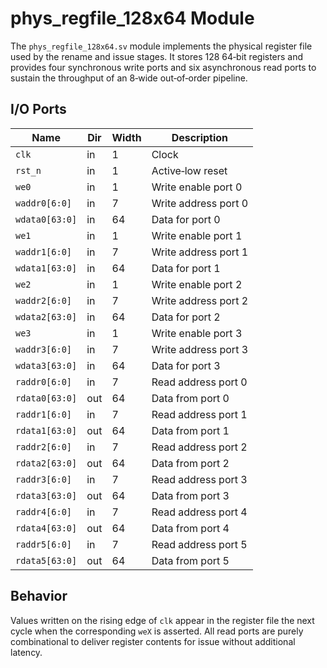 # phys_regfile_128x64 Module

The `phys_regfile_128x64.sv` module implements the physical register file used by the rename and issue stages. It stores 128 64‑bit registers and provides four synchronous write ports and six asynchronous read ports to sustain the throughput of an 8‑wide out‑of‑order pipeline.

## I/O Ports

| Name | Dir | Width | Description |
|------|-----|-------|-------------|
| `clk` | in | 1 | Clock |
| `rst_n` | in | 1 | Active‑low reset |
| `we0` | in | 1 | Write enable port 0 |
| `waddr0[6:0]` | in | 7 | Write address port 0 |
| `wdata0[63:0]` | in | 64 | Data for port 0 |
| `we1` | in | 1 | Write enable port 1 |
| `waddr1[6:0]` | in | 7 | Write address port 1 |
| `wdata1[63:0]` | in | 64 | Data for port 1 |
| `we2` | in | 1 | Write enable port 2 |
| `waddr2[6:0]` | in | 7 | Write address port 2 |
| `wdata2[63:0]` | in | 64 | Data for port 2 |
| `we3` | in | 1 | Write enable port 3 |
| `waddr3[6:0]` | in | 7 | Write address port 3 |
| `wdata3[63:0]` | in | 64 | Data for port 3 |
| `raddr0[6:0]` | in | 7 | Read address port 0 |
| `rdata0[63:0]` | out | 64 | Data from port 0 |
| `raddr1[6:0]` | in | 7 | Read address port 1 |
| `rdata1[63:0]` | out | 64 | Data from port 1 |
| `raddr2[6:0]` | in | 7 | Read address port 2 |
| `rdata2[63:0]` | out | 64 | Data from port 2 |
| `raddr3[6:0]` | in | 7 | Read address port 3 |
| `rdata3[63:0]` | out | 64 | Data from port 3 |
| `raddr4[6:0]` | in | 7 | Read address port 4 |
| `rdata4[63:0]` | out | 64 | Data from port 4 |
| `raddr5[6:0]` | in | 7 | Read address port 5 |
| `rdata5[63:0]` | out | 64 | Data from port 5 |

## Behavior

Values written on the rising edge of `clk` appear in the register file the next cycle when the corresponding `weX` is asserted. All read ports are purely combinational to deliver register contents for issue without additional latency.
